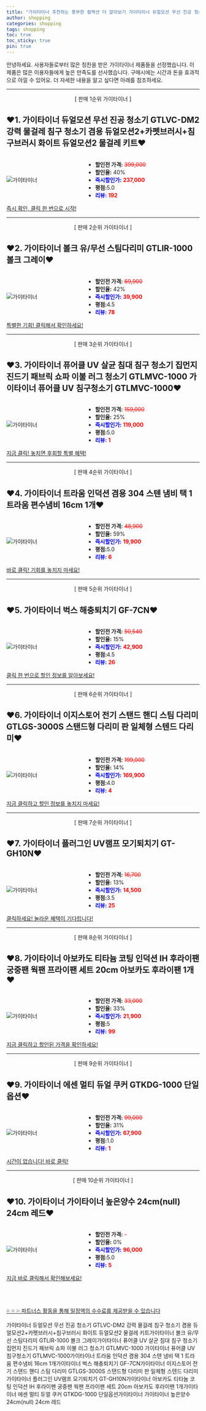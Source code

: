 ```yaml
---
title: "가이타이너 추천하는 풍부한 컬렉션 더 알아보기 가이타이너 듀얼모션 무선 진공 청소기"
author: shopping
categories: shopping
tags: shopping
toc: true
toc_sticky: true
pin: true
---
```

안녕하세요. 사용자들로부터 많은 칭찬을 받은 가이타이너 제품들을 선정했습니다. 이 제품은 많은 이용자들에게 높은 만족도를 선사했습니다. 구매시에는 시간과 돈을 효과적으로 아낄 수 있어요. 더 자세한 내용을 알고 싶다면 아래를 참조하세요.

---
<p class="toplist" style="margin: 0 auto; display: block; width: fit-content;">[ 판매 1순위 가이타이너 ]</p>

<h2><strong>❤️1. 가이타이너 듀얼모션 무선 진공 청소기 GTLVC-DM2 강력 물걸레 침구 청소기 겸용 듀얼모션2+카펫브러시+침구브러시 화이트 듀얼모션2 물걸레 키트❤️</strong></h2>

<div style="display: flex; align-items: center;">
    <div style="flex: 0.4;">
        <img src="https://thumbnail8.coupangcdn.com/thumbnails/remote/230x230ex/image/vendor_inventory/bc6d/0955ec49cd1ec8057fba0e8b0aac6c0edc5a2d12556f56496a88059f4f2a.jpg" alt="가이타이너" style="max-width: 100%;">
    </div>
    <div style="flex: 0.6; margin-left: 10px;">
        <ul>
            <li><strong>할인전 가격:</strong> <del style="color: red;">399,000</del></li>
            <li><strong>할인율:</strong> 40%</li>
            <li><span style='color:blue'><strong>즉시할인가:</strong></span> <span style='color:red'><strong>237,000</strong></span></li>
            <li><strong>평점:</strong>5.0</li>
            <li><span style='color:blue'><strong>리뷰:</strong></span> <span style='color:red'><strong>192</strong></span></li>
        </ul>
    </div>
</div>
<div class="center">
    <a href="https://William4Davisa.github.io?lptag=AF9450613&subid=githubio&pageKey=7858532197&traceid=V0-153&itemId=21438784773&vendorItemId=88470408888" class="myButton">
        즉시 확인, 클릭 한 번으로 시작!
    </a>
</div>


---
<p class="toplist" style="margin: 0 auto; display: block; width: fit-content;">[ 판매 2순위 가이타이너 ]</p>

<h2><strong>❤️2. 가이타이너 볼크 유/무선 스팀다리미 GTLIR-1000 볼크 그레이❤️</strong></h2>

<div style="display: flex; align-items: center;">
    <div style="flex: 0.4;">
        <img src="https://thumbnail7.coupangcdn.com/thumbnails/remote/230x230ex/image/vendor_inventory/0c54/4c050cab83818e1d3eadff0de999d3246d63a168a60be409cddd108ae714.jpg" alt="가이타이너" style="max-width: 100%;">
    </div>
    <div style="flex: 0.6; margin-left: 10px;">
        <ul>
            <li><strong>할인전 가격:</strong> <del style="color: red;">69,900</del></li>
            <li><strong>할인율:</strong> 42%</li>
            <li><span style='color:blue'><strong>즉시할인가:</strong></span> <span style='color:red'><strong>39,900</strong></span></li>
            <li><strong>평점:</strong>4.5</li>
            <li><span style='color:blue'><strong>리뷰:</strong></span> <span style='color:red'><strong>78</strong></span></li>
        </ul>
    </div>
</div>
<div class="center">
    <a href="https://William4Davisa.github.io?lptag=AF9450613&subid=githubio&pageKey=7353170240&traceid=V0-153&itemId=22216775117&vendorItemId=86053833572" class="myButton">
        특별한 기회! 클릭해서 확인하세요!
    </a>
</div>


---
<p class="toplist" style="margin: 0 auto; display: block; width: fit-content;">[ 판매 3순위 가이타이너 ]</p>

<h2><strong>❤️3. 가이타이너 퓨어클 UV 살균 침대 침구 청소기 집먼지 진드기 패브릭 쇼파 이불 러그 청소기 GTLMVC-1000 가이타이너 퓨어클 UV 침구청소기 GTLMVC-1000❤️</strong></h2>

<div style="display: flex; align-items: center;">
    <div style="flex: 0.4;">
        <img src="https://thumbnail8.coupangcdn.com/thumbnails/remote/230x230ex/image/vendor_inventory/9d6e/0413e320cfad2920e98264ffb10d39c4c2c32c0724ca5397c86fa97adc70.jpg" alt="가이타이너" style="max-width: 100%;">
    </div>
    <div style="flex: 0.6; margin-left: 10px;">
        <ul>
            <li><strong>할인전 가격:</strong> <del style="color: red;">159,000</del></li>
            <li><strong>할인율:</strong> 25%</li>
            <li><span style='color:blue'><strong>즉시할인가:</strong></span> <span style='color:red'><strong>119,000</strong></span></li>
            <li><strong>평점:</strong>5.0</li>
            <li><span style='color:blue'><strong>리뷰:</strong></span> <span style='color:red'><strong>1</strong></span></li>
        </ul>
    </div>
</div>
<div class="center">
    <a href="https://William4Davisa.github.io?lptag=AF9450613&subid=githubio&pageKey=8003168899&traceid=V0-153&itemId=22618219794&vendorItemId=89341961928" class="myButton">
        지금 클릭! 놓치면 후회할 특별 혜택!
    </a>
</div>


---
<p class="toplist" style="margin: 0 auto; display: block; width: fit-content;">[ 판매 4순위 가이타이너 ]</p>

<h2><strong>❤️4. 가이타이너 트라움 인덕션 겸용 304 스텐 냄비 택 1 트라움 편수냄비 16cm 1개❤️</strong></h2>

<div style="display: flex; align-items: center;">
    <div style="flex: 0.4;">
        <img src="https://thumbnail10.coupangcdn.com/thumbnails/remote/230x230ex/image/vendor_inventory/bbc0/ef2265111fda889f28c520772c93fad1732aa1900ef1d6860e16a71de8d1.jpg" alt="가이타이너" style="max-width: 100%;">
    </div>
    <div style="flex: 0.6; margin-left: 10px;">
        <ul>
            <li><strong>할인전 가격:</strong> <del style="color: red;">48,900</del></li>
            <li><strong>할인율:</strong> 59%</li>
            <li><span style='color:blue'><strong>즉시할인가:</strong></span> <span style='color:red'><strong>19,900</strong></span></li>
            <li><strong>평점:</strong>5.0</li>
            <li><span style='color:blue'><strong>리뷰:</strong></span> <span style='color:red'><strong>6</strong></span></li>
        </ul>
    </div>
</div>
<div class="center">
    <a href="https://William4Davisa.github.io?lptag=AF9450613&subid=githubio&pageKey=8051361260&traceid=V0-153&itemId=22582839293&vendorItemId=89624601873" class="myButton">
        바로 클릭! 기회를 놓치지 마세요!
    </a>
</div>


---
<p class="toplist" style="margin: 0 auto; display: block; width: fit-content;">[ 판매 5순위 가이타이너 ]</p>

<h2><strong>❤️5. 가이타이너 벅스 해충퇴치기 GF-7CN❤️</strong></h2>

<div style="display: flex; align-items: center;">
    <div style="flex: 0.4;">
        <img src="https://thumbnail7.coupangcdn.com/thumbnails/remote/230x230ex/image/retail/images/6766854533706993-9b8b4a87-f0f9-45a0-a687-675944e73d96.jpg" alt="가이타이너" style="max-width: 100%;">
    </div>
    <div style="flex: 0.6; margin-left: 10px;">
        <ul>
            <li><strong>할인전 가격:</strong> <del style="color: red;">50,540</del></li>
            <li><strong>할인율:</strong> 15%</li>
            <li><span style='color:blue'><strong>즉시할인가:</strong></span> <span style='color:red'><strong>42,900</strong></span></li>
            <li><strong>평점:</strong>4.5</li>
            <li><span style='color:blue'><strong>리뷰:</strong></span> <span style='color:red'><strong>26</strong></span></li>
        </ul>
    </div>
</div>
<div class="center">
    <a href="https://William4Davisa.github.io?lptag=AF9450613&subid=githubio&pageKey=29402902&traceid=V0-153&itemId=112355184&vendorItemId=3221255909" class="myButton">
        클릭 한 번으로 할인 정보를 알아보세요!
    </a>
</div>


---
<p class="toplist" style="margin: 0 auto; display: block; width: fit-content;">[ 판매 6순위 가이타이너 ]</p>

<h2><strong>❤️6. 가이타이너 이지스토어 전기 스탠드 핸디 스팀 다리미 GTLGS-3000S 스탠드형 다리미 판 일체형 스텐드 다리미❤️</strong></h2>

<div style="display: flex; align-items: center;">
    <div style="flex: 0.4;">
        <img src="https://thumbnail7.coupangcdn.com/thumbnails/remote/230x230ex/image/vendor_inventory/f7bd/9c4b27609659aca4b0bba108604aef955349c2d4cfd13dcceb2359959517.jpg" alt="가이타이너" style="max-width: 100%;">
    </div>
    <div style="flex: 0.6; margin-left: 10px;">
        <ul>
            <li><strong>할인전 가격:</strong> <del style="color: red;">199,000</del></li>
            <li><strong>할인율:</strong> 14%</li>
            <li><span style='color:blue'><strong>즉시할인가:</strong></span> <span style='color:red'><strong>169,900</strong></span></li>
            <li><strong>평점:</strong>4.0</li>
            <li><span style='color:blue'><strong>리뷰:</strong></span> <span style='color:red'><strong>4</strong></span></li>
        </ul>
    </div>
</div>
<div class="center">
    <a href="https://William4Davisa.github.io?lptag=AF9450613&subid=githubio&pageKey=7360912396&traceid=V0-153&itemId=18964443132&vendorItemId=86090260053" class="myButton">
        지금 클릭하고 할인 정보를 놓치지 마세요!
    </a>
</div>


---
<p class="toplist" style="margin: 0 auto; display: block; width: fit-content;">[ 판매 7순위 가이타이너 ]</p>

<h2><strong>❤️7. 가이타이너 플러그인 UV램프 모기퇴치기 GT-GH10N❤️</strong></h2>

<div style="display: flex; align-items: center;">
    <div style="flex: 0.4;">
        <img src="https://thumbnail9.coupangcdn.com/thumbnails/remote/230x230ex/image/retail/images/4312756505598815-d3a6eb4c-8201-4f38-b6c6-237549986c10.jpg" alt="가이타이너" style="max-width: 100%;">
    </div>
    <div style="flex: 0.6; margin-left: 10px;">
        <ul>
            <li><strong>할인전 가격:</strong> <del style="color: red;">16,700</del></li>
            <li><strong>할인율:</strong> 13%</li>
            <li><span style='color:blue'><strong>즉시할인가:</strong></span> <span style='color:red'><strong>14,500</strong></span></li>
            <li><strong>평점:</strong>3.5</li>
            <li><span style='color:blue'><strong>리뷰:</strong></span> <span style='color:red'><strong>25</strong></span></li>
        </ul>
    </div>
</div>
<div class="center">
    <a href="https://William4Davisa.github.io?lptag=AF9450613&subid=githubio&pageKey=29402901&traceid=V0-153&itemId=112355183&vendorItemId=3221255911" class="myButton">
        클릭하세요! 놀라운 혜택이 기다립니다!
    </a>
</div>


---
<p class="toplist" style="margin: 0 auto; display: block; width: fit-content;">[ 판매 8순위 가이타이너 ]</p>

<h2><strong>❤️8. 가이타이너 아보카도 티타늄 코팅 인덕션 IH 후라이팬 궁중팬 웍팬 프라이팬 세트 20cm 아보카도 후라이팬 1개❤️</strong></h2>

<div style="display: flex; align-items: center;">
    <div style="flex: 0.4;">
        <img src="https://thumbnail9.coupangcdn.com/thumbnails/remote/230x230ex/image/vendor_inventory/bdbf/f8feaee7535344109098809663fe061591dceb1930b7666c01a33d28c574.jpg" alt="가이타이너" style="max-width: 100%;">
    </div>
    <div style="flex: 0.6; margin-left: 10px;">
        <ul>
            <li><strong>할인전 가격:</strong> <del style="color: red;">33,000</del></li>
            <li><strong>할인율:</strong> 33%</li>
            <li><span style='color:blue'><strong>즉시할인가:</strong></span> <span style='color:red'><strong>21,900</strong></span></li>
            <li><strong>평점:</strong>5</li>
            <li><span style='color:blue'><strong>리뷰:</strong></span> <span style='color:red'><strong>99</strong></span></li>
        </ul>
    </div>
</div>
<div class="center">
    <a href="https://William4Davisa.github.io?lptag=AF9450613&subid=githubio&pageKey=7953294425&traceid=V0-153&itemId=21962975989&vendorItemId=89010724492" class="myButton">
        지금 클릭하고 할인된 가격을 확인하세요!
    </a>
</div>


---
<p class="toplist" style="margin: 0 auto; display: block; width: fit-content;">[ 판매 9순위 가이타이너 ]</p>

<h2><strong>❤️9. 가이타이너 에센 멀티 듀얼 쿠커 GTKDG-1000 단일옵션❤️</strong></h2>

<div style="display: flex; align-items: center;">
    <div style="flex: 0.4;">
        <img src="https://thumbnail7.coupangcdn.com/thumbnails/remote/230x230ex/image/vendor_inventory/db59/61b9aceb11e49268383c3a745f544f6757fc506ce9040da76708e2e96dd4.jpg" alt="가이타이너" style="max-width: 100%;">
    </div>
    <div style="flex: 0.6; margin-left: 10px;">
        <ul>
            <li><strong>할인전 가격:</strong> <del style="color: red;">99,000</del></li>
            <li><strong>할인율:</strong> 31%</li>
            <li><span style='color:blue'><strong>즉시할인가:</strong></span> <span style='color:red'><strong>67,900</strong></span></li>
            <li><strong>평점:</strong>1.0</li>
            <li><span style='color:blue'><strong>리뷰:</strong></span> <span style='color:red'><strong>1</strong></span></li>
        </ul>
    </div>
</div>
<div class="center">
    <a href="https://William4Davisa.github.io?lptag=AF9450613&subid=githubio&pageKey=6972501187&traceid=V0-153&itemId=17010430569&vendorItemId=88697376270" class="myButton">
        시간이 없습니다! 바로 클릭!
    </a>
</div>


---
<p class="toplist" style="margin: 0 auto; display: block; width: fit-content;">[ 판매 10순위 가이타이너 ]</p>

<h2><strong>❤️10. 가이타이너 가이타이너 높은양수 24cm(null) 24cm 레드❤️</strong></h2>

<div style="display: flex; align-items: center;">
    <div style="flex: 0.4;">
        <img src="https://thumbnail8.coupangcdn.com/thumbnails/remote/230x230ex/image/vendor_inventory/images/2016/06/29/14/0/a8d9b56e-64fc-4c58-ba29-97c6d61cb2b7.jpg" alt="가이타이너" style="max-width: 100%;">
    </div>
    <div style="flex: 0.6; margin-left: 10px;">
        <ul>
            <li><strong>할인전 가격:</strong> <del style="color: red;">-</del></li>
            <li><strong>할인율:</strong> 0%</li>
            <li><span style='color:blue'><strong>즉시할인가:</strong></span> <span style='color:red'><strong>96,000</strong></span></li>
            <li><strong>평점:</strong>5.0</li>
            <li><span style='color:blue'><strong>리뷰:</strong></span> <span style='color:red'><strong>5</strong></span></li>
        </ul>
    </div>
</div>
<div class="center">
    <a href="https://William4Davisa.github.io?lptag=AF9450613&subid=githubio&pageKey=5001934&traceid=V0-153&itemId=22832151&vendorItemId=3033402156" class="myButton">
        지금 바로 클릭해서 확인해보세요!
    </a>
</div>

<br><br><br>[💦 💦 💦 파트너스 활동을 통해 일정액의 수수료를 제공받을 수 있습니다](https://link.coupang.com/a/bcpT2c)<br><br>가이타이너 듀얼모션 무선 진공 청소기 GTLVC-DM2 강력 물걸레 침구 청소기 겸용 듀얼모션2+카펫브러시+침구브러시 화이트 듀얼모션2 물걸레 키트가이타이너 볼크 유/무선 스팀다리미 GTLIR-1000 볼크 그레이가이타이너 퓨어클 UV 살균 침대 침구 청소기 집먼지 진드기 패브릭 쇼파 이불 러그 청소기 GTLMVC-1000 가이타이너 퓨어클 UV 침구청소기 GTLMVC-1000가이타이너 트라움 인덕션 겸용 304 스텐 냄비 택 1 트라움 편수냄비 16cm 1개가이타이너 벅스 해충퇴치기 GF-7CN가이타이너 이지스토어 전기 스탠드 핸디 스팀 다리미 GTLGS-3000S 스탠드형 다리미 판 일체형 스텐드 다리미가이타이너 플러그인 UV램프 모기퇴치기 GT-GH10N가이타이너 아보카도 티타늄 코팅 인덕션 IH 후라이팬 궁중팬 웍팬 프라이팬 세트 20cm 아보카도 후라이팬 1개가이타이너 에센 멀티 듀얼 쿠커 GTKDG-1000 단일옵션가이타이너 가이타이너 높은양수 24cm(null) 24cm 레드